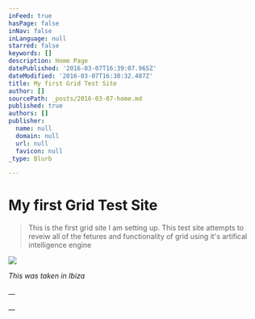 ```yaml
---
inFeed: true
hasPage: false
inNav: false
inLanguage: null
starred: false
keywords: []
description: Home Page
datePublished: '2016-03-07T16:39:07.965Z'
dateModified: '2016-03-07T16:38:32.487Z'
title: My first Grid Test Site
author: []
sourcePath: _posts/2016-03-07-home.md
published: true
authors: []
publisher:
  name: null
  domain: null
  url: null
  favicon: null
_type: Blurb

---
```

# My first Grid Test Site

> This is the first grid site I am setting up.  This test site attempts to reveiw all of the fetures and functionality of grid using it's artifical intelligence engine

![](https://the-grid-user-content.s3-us-west-2.amazonaws.com/e29a0c07-440f-4610-b99b-d2d735dcd20c.jpg)

_This was taken in Ibiza_

__

__